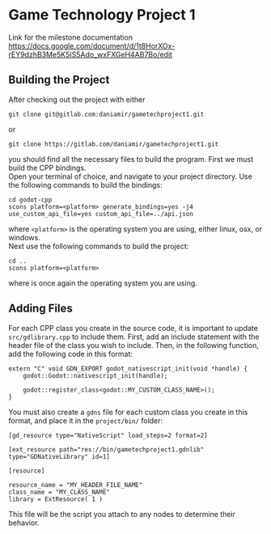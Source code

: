 # Game Technology Project 1
Link for the milestone documentation https://docs.google.com/document/d/1t8HorXOx-rEY9dzhB3Me5K5IS5Ado_wxFXGeH4AB7Bo/edit
## Building the Project
After checking out the project with either
```
git clone git@gitlab.com:daniamir/gametechproject1.git
```
or 
```
git clone https://gitlab.com/daniamir/gametechproject1.git
```
you should find all the necessary files to build the program. First we must build the CPP bindings.<br>
Open your terminal of choice, and navigate to your project directory. Use the following commands to build the bindings:
```
cd godot-cpp
scons platform=<platform> generate_bindings=yes -j4 use_custom_api_file=yes custom_api_file=../api.json
```
where `<platform>` is the operating system you are using, either linux, osx, or windows.<br>
Next use the following commands to build the project:
```
cd ..
scons platform=<platform>
```
where <platform> is once again the operating system you are using.<br>
## Adding Files
For each CPP class you create in the source code, it is important to update `src/gdlibrary.cpp` to include them. First, add an include statement with the header file of the class you wish to include. Then, in the following function, add the following code in this format:
```
extern "C" void GDN_EXPORT godot_nativescript_init(void *handle) {
    godot::Godot::nativescript_init(handle);

    godot::register_class<godot::MY_CUSTOM_CLASS_NAME>();
}
```
You must also create a `gdns` file for each custom class you create in this format, and place it in the `project/bin/` folder:
```
[gd_resource type="NativeScript" load_steps=2 format=2]

[ext_resource path="res://bin/gametechproject1.gdnlib" type="GDNativeLibrary" id=1]

[resource]

resource_name = "MY_HEADER_FILE_NAME"
class_name = "MY_CLASS_NAME"
library = ExtResource( 1 )
```
This file will be the script you attach to any nodes to determine their behavior.
